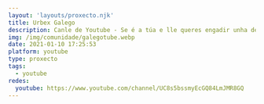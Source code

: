 ```yaml
---
layout: 'layouts/proxecto.njk'
title: Urbex Galego
description: Canle de Youtube - Se é a túa e lle queres engadir unha descripción e etiquetas, ponte en contacto con nós.
img: /img/comunidade/galegotube.webp
date: 2021-01-10 17:25:53
platform: youtube
type: proxecto
tags:
  - youtube
redes:
  youtube: https://www.youtube.com/channel/UC8s5bssmyEcGQ84LmJMR8GQ
---
```


